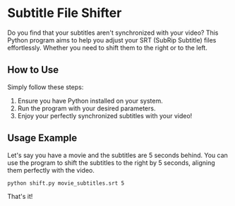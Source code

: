 # Subtitle File Shifter

Do you find that your subtitles aren't synchronized with your video? This Python program aims to help you adjust your SRT (SubRip Subtitle) files effortlessly. Whether you need to shift them to the right or to the left.

## How to Use

Simply follow these steps:

1. Ensure you have Python installed on your system.
2. Run the program with your desired parameters.
3. Enjoy your perfectly synchronized subtitles with your video!

## Usage Example

Let's say you have a movie and the subtitles are 5 seconds behind. You can use the program to shift the subtitles to the right by 5 seconds, aligning them perfectly with the video.

```bash
python shift.py movie_subtitles.srt 5
```

That's it!
